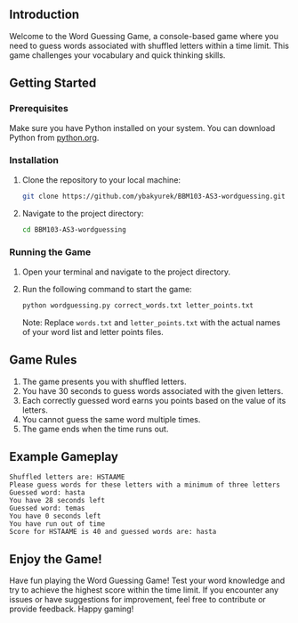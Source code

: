 ## Introduction
Welcome to the Word Guessing Game, a console-based game where you need to guess words associated with shuffled letters within a time limit. This game challenges your vocabulary and quick thinking skills. 

## Getting Started

### Prerequisites
Make sure you have Python installed on your system. You can download Python from [python.org](https://www.python.org/downloads/).

### Installation
1. Clone the repository to your local machine:

    ```bash
    git clone https://github.com/ybakyurek/BBM103-AS3-wordguessing.git
    ```

2. Navigate to the project directory:

    ```bash
    cd BBM103-AS3-wordguessing

    ```

### Running the Game
1. Open your terminal and navigate to the project directory.

2. Run the following command to start the game:

    ```bash
    python wordguessing.py correct_words.txt letter_points.txt
    ```

    Note: Replace `words.txt` and `letter_points.txt` with the actual names of your word list and letter points files.

## Game Rules

1. The game presents you with shuffled letters.
2. You have 30 seconds to guess words associated with the given letters.
3. Each correctly guessed word earns you points based on the value of its letters.
4. You cannot guess the same word multiple times.
5. The game ends when the time runs out.

## Example Gameplay

```plaintext
Shuffled letters are: HSTAAME
Please guess words for these letters with a minimum of three letters
Guessed word: hasta
You have 28 seconds left
Guessed word: temas
You have 0 seconds left
You have run out of time
Score for HSTAAME is 40 and guessed words are: hasta
```

## Enjoy the Game!

Have fun playing the Word Guessing Game! Test your word knowledge and try to achieve the highest score within the time limit. If you encounter any issues or have suggestions for improvement, feel free to contribute or provide feedback. Happy gaming!
